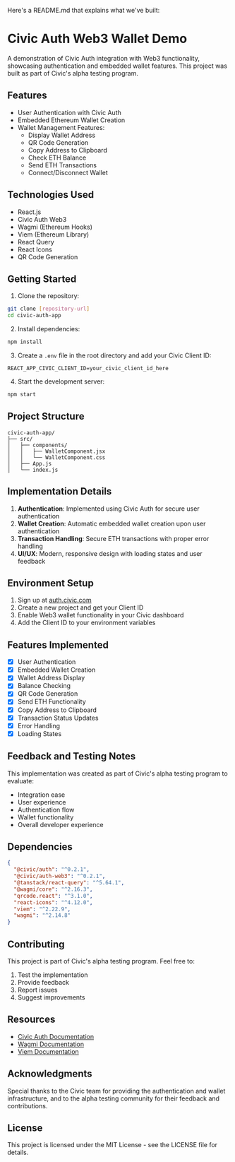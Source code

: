 Here's a README.md that explains what we've built:

# Civic Auth Web3 Wallet Demo

A demonstration of Civic Auth integration with Web3 functionality, showcasing authentication and embedded wallet features. This project was built as part of Civic's alpha testing program.

## Features

- User Authentication with Civic Auth
- Embedded Ethereum Wallet Creation
- Wallet Management Features:
  - Display Wallet Address
  - QR Code Generation
  - Copy Address to Clipboard
  - Check ETH Balance
  - Send ETH Transactions
  - Connect/Disconnect Wallet

## Technologies Used

- React.js
- Civic Auth Web3
- Wagmi (Ethereum Hooks)
- Viem (Ethereum Library)
- React Query
- React Icons
- QR Code Generation

## Getting Started

1. Clone the repository:
```bash
git clone [repository-url]
cd civic-auth-app
```

2. Install dependencies:
```bash
npm install
```

3. Create a `.env` file in the root directory and add your Civic Client ID:
```env
REACT_APP_CIVIC_CLIENT_ID=your_civic_client_id_here
```

4. Start the development server:
```bash
npm start
```

## Project Structure

```
civic-auth-app/
├── src/
│   ├── components/
│   │   ├── WalletComponent.jsx
│   │   └── WalletComponent.css
│   ├── App.js
│   └── index.js
```

## Implementation Details

1. **Authentication**: Implemented using Civic Auth for secure user authentication
2. **Wallet Creation**: Automatic embedded wallet creation upon user authentication
3. **Transaction Handling**: Secure ETH transactions with proper error handling
4. **UI/UX**: Modern, responsive design with loading states and user feedback

## Environment Setup

1. Sign up at [auth.civic.com](https://auth.civic.com)
2. Create a new project and get your Client ID
3. Enable Web3 wallet functionality in your Civic dashboard
4. Add the Client ID to your environment variables

## Features Implemented

- [x] User Authentication
- [x] Embedded Wallet Creation
- [x] Wallet Address Display
- [x] Balance Checking
- [x] QR Code Generation
- [x] Send ETH Functionality
- [x] Copy Address to Clipboard
- [x] Transaction Status Updates
- [x] Error Handling
- [x] Loading States

## Feedback and Testing Notes

This implementation was created as part of Civic's alpha testing program to evaluate:
- Integration ease
- User experience
- Authentication flow
- Wallet functionality
- Overall developer experience

## Dependencies

```json
{
  "@civic/auth": "^0.2.1",
  "@civic/auth-web3": "^0.2.1",
  "@tanstack/react-query": "^5.64.1",
  "@wagmi/core": "^2.16.3",
  "qrcode.react": "^3.1.0",
  "react-icons": "^4.12.0",
  "viem": "^2.22.9",
  "wagmi": "^2.14.8"
}
```

## Contributing

This project is part of Civic's alpha testing program. Feel free to:
1. Test the implementation
2. Provide feedback
3. Report issues
4. Suggest improvements

## Resources

- [Civic Auth Documentation](https://docs.civic.com)
- [Wagmi Documentation](https://wagmi.sh)
- [Viem Documentation](https://viem.sh)

## Acknowledgments

Special thanks to the Civic team for providing the authentication and wallet infrastructure, and to the alpha testing community for their feedback and contributions.

## License

This project is licensed under the MIT License - see the LICENSE file for details.